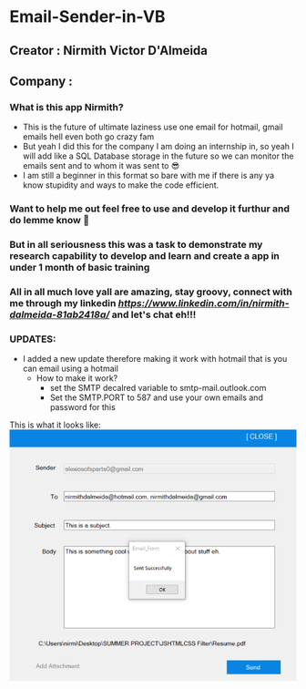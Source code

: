 # Email-Sender-in-VB

## Creator : Nirmith Victor D'Almeida
## Company : <?REDACTED?>

### What is this app Nirmith?
- This is the future of ultimate laziness use one email for hotmail, gmail emails hell even both go crazy fam
- But yeah I did this for the company I am doing an internship in, so yeah I will add like a SQL Database storage in the future so we can monitor the emails sent and to whom it was sent to 😎 
- I am still a beginner in this format so bare with me if there is any ya know stupidity and ways to make the code efficient.

### Want to help me out feel free to use and develop it furthur and do lemme know 💝

### But in all seriousness this was a task to demonstrate my research capability to develop and learn and create a app in under 1 month of basic training 

### All in all much love yall are amazing, stay groovy, connect with me through my linkedin *https://www.linkedin.com/in/nirmith-dalmeida-81ab2418a/* and let's chat eh!!!

### UPDATES:
- I added a new update therefore making it work with hotmail that is you can email using a hotmail
  - How to make it work?
    - set the SMTP decalred variable to smtp-mail.outlook.com
    - Set the SMTP.PORT to 587 and use your own emails and password for this


This is what it looks like:
![Final Output](https://github.com/NirmithVictor/Email-Sender-in-VB/blob/main/Final%20Output.png)

